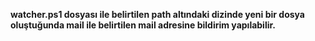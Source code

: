 **watcher.ps1 dosyası ile belirtilen path altındaki dizinde yeni bir dosya oluştuğunda mail ile belirtilen mail adresine bildirim yapılabilir.**
